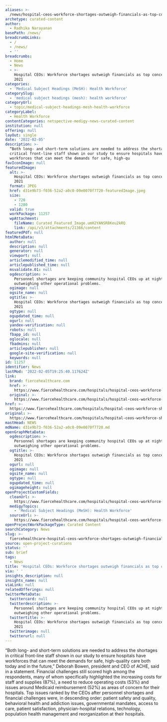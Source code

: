 ```yaml
---
aliases: >-
  /news/hospital-ceos-workforce-shortages-outweigh-financials-as-top-concern-in-2021
archetype: curated-content
author:
  - Radhika Narayanan
basePath: /news/
breadcrumbLinks:
  - /
  - /news/
  - ''
breadcrumbs:
  - Home
  - News
  - >-
    Hospital CEOs: Workforce shortages outweigh financials as top concern in
    2021
categories:
  - 'Medical Subject Headings (MeSH): Health Workforce'
categorySlug:
  - 'medical subject headings (mesh): health workforce'
categoryUrl:
  - topic/medical-subject-headings-mesh-health-workforce
categoryLabel:
  - Health Workforce
contentCategories: netspective-medigy-news-curated-content
institution: null
offering: null
layOut: single
date: '2022-02-05'
description: >-
  “Both long- and short-term solutions are needed to address the shortages in
  critical front-line staff shown in our study to ensure hospitals have
  workforces that can meet the demands for safe, high-qu
favIconImage: null
featuredImage:
  alt: >-
    Hospital CEOs: Workforce shortages outweigh financials as top concern in
    2021
  format: JPEG
  href: d31e9b73-f036-52a2-a0c0-09e0070f7720-featuredImage.jpeg
  size:
    - 720
    - 1280
  valid: true
  workPackage: 11257
  wpAttachment:
    fileName: Curated_Featured_Image.umH2YANSR8Keu2kRQ
    link: /api/v3/attachments/21366/content
featuredPdf: null
htmlMetaData:
  author: null
  description: null
  generator: null
  viewport: null
  articlemodified_time: null
  articlepublished_time: null
  msvalidate.01: null
  ogdescription: >-
    Personnel shortages are keeping community hospital CEOs up at night,
    outweighing other operational problems.
  ogimage: null
  ogsite_name: null
  ogtitle: >-
    Hospital CEOs: Workforce shortages outweigh financials as top concern in
    2021
  ogtype: null
  ogupdated_time: null
  ogurl: null
  yandex-verification: null
  robots: null
  fbapp_id: null
  oglocale: null
  fbadmins: null
  articlepublisher: null
  google-site-verification: null
  keywords: null
id: 11257
identifier: News
lastMod: '2022-02-05T19:25:40.117624Z'
link:
  brand: fiercehealthcare.com
  href: >-
    https://www.fiercehealthcare.com/hospitals/hospital-ceos-workforce-shortages-outweigh-financials-top-concern-2021
  original: >-
    https://www.fiercehealthcare.com/hospitals/hospital-ceos-workforce-shortages-outweigh-financials-top-concern-2021
href: >-
  https://www.fiercehealthcare.com/hospitals/hospital-ceos-workforce-shortages-outweigh-financials-top-concern-2021
original: >-
  https://www.fiercehealthcare.com/hospitals/hospital-ceos-workforce-shortages-outweigh-financials-top-concern-2021
mastHead: NEWS
mdName: d31e9b73-f036-52a2-a0c0-09e0070f7720.md
openGraphMetaData:
  ogdescription: >-
    Personnel shortages are keeping community hospital CEOs up at night,
    outweighing other operational problems.
  ogtitle: >-
    Hospital CEOs: Workforce shortages outweigh financials as top concern in
    2021
  ogurl: null
  ogimage: null
  ogsite_name: null
  ogtype: null
  ogupdated_time: null
  ogimageheight: null
openProjectCustomFields:
  cleanUrl: >-
    https://www.fiercehealthcare.com/hospitals/hospital-ceos-workforce-shortages-outweigh-financials-top-concern-2021
  medigyTopics:
    - 'Medical Subject Headings (MeSH): Health Workforce'
  sourceUrl: >-
    https://www.fiercehealthcare.com/hospitals/hospital-ceos-workforce-shortages-outweigh-financials-top-concern-2021
openProjectWorkPackageType: Curated Content
searchCategory: News
slug: >-
  fiercehealthcare-hospital-ceos-workforce-shortages-outweigh-financials-as-top-concern-in-2021
source: open-project-curations
status: ''
sub: brief
tags:
  - News
title: 'Hospital CEOs: Workforce shortages outweigh financials as top concern in 2021'
via: ' '
insights_description: null
insights_name: null
viaLink: null
relatedOfferings: null
twitterMetaData:
  twittercard: null
  twitterdescription: >-
    Personnel shortages are keeping community hospital CEOs up at night,
    outweighing other operational problems.
  twittertitle: >-
    Hospital CEOs: Workforce shortages outweigh financials as top concern in
    2021
  twitterimage: null
  twitterurl: null
---
```

<p>“Both long- and short-term solutions are needed to address the shortages in critical front-line staff shown in our study to ensure hospitals have workforces that can meet the demands for safe, high-quality care both today and in the future,” Deborah Bowen, president and CEO of ACHE, said in a statement.
Financial challenges still scored high among the respondents, many of whom specifically highlighted the increasing costs for staff and supplies (87%), a need to reduce operating costs (53%) and issues around Medicaid reimbursement (52%) as areas of concern for their hospitals.
Top issues ranked by the CEOs after personnel shortages and financial challenges were, in descending order: patient safety and quality, behavioral health and addiction issues, governmental mandates, access to care, patient satisfaction, physician-hospital relations, technology, population health management and reorganization at their hospitals.</p>